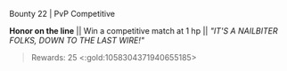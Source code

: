 Bounty 22 | PvP Competitive

**Honor on the line**
|| Win a competitive match at 1 hp ||
*"IT'S A NAILBITER FOLKS, DOWN TO THE LAST WIRE!"*
> Rewards: 25 <:gold:1058304371940655185>